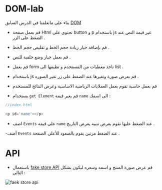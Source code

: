 # DOM-lab
 
 بناء على ماتعلمنا في الدرس السابق [DOM](https://github.com/Tuwaiq-Academy-Training/Advanced-JavaScript-Lesson)
 
 - قم بعمل صفحة Html تحتوي على button و p باستخدام js غير قيمة النص عند الضغط على الزر .
 - قم بإضافة خيار زيادة حجم الخط و تقليص حجم الخط .
 - قم بعمل خيار وضع خلفية للنص .
 - قم بعمل form تاخذ معطيات من المستخدم و تظيفها الى list .
 - باستخدام js قم بعرض صورة وتغيرها عند الضغط على زر تغير الصوره .
 - قم بعمل حاسبة تقوم بعمل العملايات الرياضية  الاساسية وعرض النتائج للمستخدم   

- بستخدام `get Element` قم بغير قيمة `name` الى اسمك :
```js
//index.html

<p id='name'></p>

```
- اضف `Events` على قيمة `name` عند الضغط عليها تقوم بعرض تنبيه يعرض التاريخ .

-أضف `Events` عند الضغط مرتين يقوم بالصعود للأعلى الصفحة .




# API
- باستعمال [fake store API](https://fakestoreapi.com) قم عرض صورة المنتج و اسمه وسعره ليكون بشكل التالي :
   
   
![faek store api](https://lh3.googleusercontent.com/u/0/drive-viewer/AFDK6gNMcMNxMunjWKHqGOS0oZaWkHFw9CApiOAmRY0vv59PP-krL5r924F-OJvJ_L1agsXa6PThrYyyCwq7k6H2Kq8vaW7Ofw=w1366-h657)
